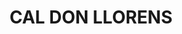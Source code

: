 ---
layout: patrimoni-details
title:  "CAL DON LLORENS"
alt_title: null
class: "Edifici"
area: null
protection: null
addition_date: null
cat_code: null
cbp_code: "BCIL CH05"
image: "Cal_Don_Llorens.jpg"
card: null
collections: ["bcil-previstos-cbp"]
coordinates:
  - group1:
    - [1.460622659990355, 42.357848342364065]
    - [1.460628488255202, 42.357747866899217]
    - [1.460560020908191, 42.357741106139798]
    - [1.460471572808621, 42.357723228873191]
    - [1.460350280669349, 42.35769114163466]
    - [1.460314704894742, 42.357765766170786]
    - [1.460357251998563, 42.357774265114166]
    - [1.460384726972982, 42.357777972018695]
    - [1.46042108795252, 42.35778638785203]
    - [1.460406389197279, 42.357835424213]
    - [1.460502955116556, 42.357843396903291]
    - [1.460590614672491, 42.357847494788068]
    - [1.460622659990355, 42.357848342364065]
---
